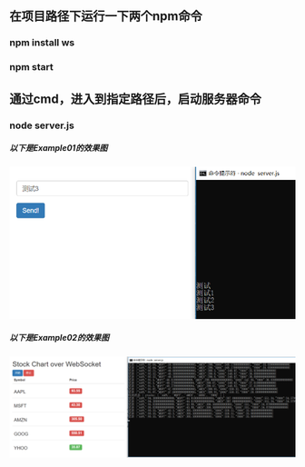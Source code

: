## 在项目路径下运行一下两个npm命令
### npm install ws
### npm start

## 通过cmd，进入到指定路径后，启动服务器命令
### node server.js


##### 以下是Example01的效果图
![](https://raw.githubusercontent.com/shenxiaofa/WebGLDemo/master/image/Example01.png)

##### 以下是Example02的效果图
![](https://raw.githubusercontent.com/shenxiaofa/WebGLDemo/master/Example02/image/Example02.png)